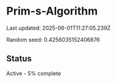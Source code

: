 # Prim-s-Algorithm

Last updated: 2025-06-01T11:27:05.239Z

Random seed: 0.4256035152406876

## Status

Active - 5% complete